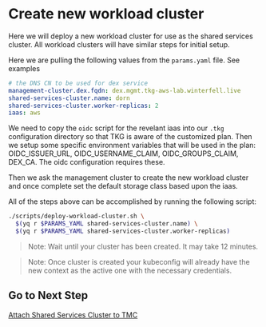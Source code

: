 # Create new workload cluster

Here we will deploy a new workload cluster for use as the shared services cluster.  All workload clusters will have similar steps for initial setup.

Here we are pulling the following values from the `params.yaml` file.  See examples

```yaml
# the DNS CN to be used for dex service
management-cluster.dex.fqdn: dex.mgmt.tkg-aws-lab.winterfell.live
shared-services-cluster.name: dorn
shared-services-cluster.worker-replicas: 2
iaas: aws
```

We need to copy the `oidc` script for the revelant iaas into our `.tkg` configuration directory so that TKG is aware of the customized plan.  Then we setup
some specific environment variables that will be used in the plan: OIDC_ISSUER_URL, OIDC_USERNAME_CLAIM, OIDC_GROUPS_CLAIM, DEX_CA.  The oidc configuration
requires these.  

Then we ask the management cluster to create the new workload cluster and once complete set the default storage class based upon the iaas.

All of the steps above can be accomplished by running the following script:

```bash
./scripts/deploy-workload-cluster.sh \
  $(yq r $PARAMS_YAML shared-services-cluster.name) \
  $(yq r $PARAMS_YAML shared-services-cluster.worker-replicas)
```

>Note: Wait until your cluster has been created. It may take 12 minutes.

>Note: Once cluster is created your kubeconfig will already have the new context as the active one with the necessary credentials.

## Go to Next Step

[Attach Shared Services Cluster to TMC](02_attach_tmc_ssc.md)
